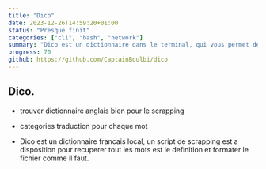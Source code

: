 ```yaml
---
title: "Dico"
date: 2023-12-26T14:59:20+01:00
status: "Presque finit"
categories: ["cli", "bash", "network"]
summary: "Dico est un dictionnaire dans le terminal, qui vous permet de trouver la definition de n'importe quel mot et de l'afficher comme une page de manuel"
progress: 70
github: https://github.com/CaptainBoulbi/dico
---
```


## Dico.

- trouver dictionnaire anglais bien pour le scrapping
- categories traduction pour chaque mot

- Dico est un dictionnaire francais local, un script de scrapping est a disposition pour recuperer tout les mots est le definition et formater le fichier comme il faut.
